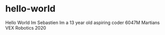 # hello-world
Hello World
Im Sebastien
Im a 13 year old aspiring coder
6047M Martians VEX Robotics 2020
